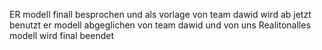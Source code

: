 ER modell finall besprochen und als vorlage von team dawid wird ab jetzt benutzt 
er modell abgeglichen von team dawid und von uns 
Realitonalles modell wird final beendet
